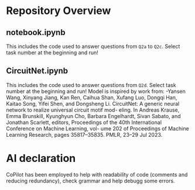 # Repository Overview

## notebook.ipynb

This includes the code used to answer questions from `Q2a` to `Q2c`. Select task number at the beginning and run!

## CircuitNet.ipynb

This includes the code used to answer questions from `Q2d`. Select task number at the beginning and run!
Model is inspired by work from:
-Yansen Wang, Xinyang Jiang, Kan Ren, Caihua Shan, Xufang Luo, Dongqi Han, Kaitao Song, Yifei
Shen, and Dongsheng Li. CircuitNet: A generic neural network to realize universal circuit motif mod-
eling. In Andreas Krause, Emma Brunskill, Kyunghyun Cho, Barbara Engelhardt, Sivan Sabato, and
Jonathan Scarlett, editors, Proceedings of the 40th International Conference on Machine Learning, vol-
ume 202 of Proceedings of Machine Learning Research, pages 35817–35835. PMLR, 23–29 Jul 2023.


# AI declaration

CoPilot has been employed to help with readability of code (comments and reducing redundancy), check grammar and help debugg some errors. 
